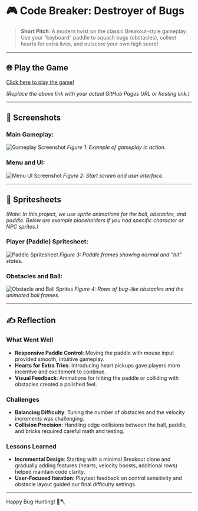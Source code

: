 # 🎮 Code Breaker: Destroyer of Bugs

> **Short Pitch**: A modern twist on the classic Breakout-style gameplay. Use your “keyboard” paddle to squash bugs (obstacles), collect hearts for extra lives, and outscore your own high score!

---

## 🌐 Play the Game
[Click here to play the game!](https://your-github-username.github.io/repository-name)

*(Replace the above link with your actual GitHub Pages URL or hosting link.)*

---

## 📸 Screenshots

### Main Gameplay:
![Gameplay Screenshot](gameplay.png)
*Figure 1: Example of gameplay in action.*

### Menu and UI:
![Menu UI Screenshot](menu.png)
*Figure 2: Start screen and user interface.*

---

## 🎨 Spritesheets

*(Note: In this project, we use sprite animations for the ball, obstacles, and paddle. Below are example placeholders if you had specific character or NPC sprites.)*

### Player (Paddle) Spritesheet:
![Paddle Spritesheet](paddle_spritesheet.png)
*Figure 3: Paddle frames showing normal and “hit” states.*

### Obstacles and Ball:
![Obstacle and Ball Sprites](obstacles_ball_sprites.png)
*Figure 4: Rows of bug-like obstacles and the animated ball frames.*

---

## ✍️ Reflection

### What Went Well
- **Responsive Paddle Control**: Moving the paddle with mouse input provided smooth, intuitive gameplay.
- **Hearts for Extra Tries**: Introducing heart pickups gave players more incentive and excitement to continue.
- **Visual Feedback**: Animations for hitting the paddle or colliding with obstacles created a polished feel.

### Challenges
- **Balancing Difficulty**: Tuning the number of obstacles and the velocity increments was challenging.
- **Collision Precision**: Handling edge collisions between the ball, paddle, and bricks required careful math and testing.

### Lessons Learned
- **Incremental Design**: Starting with a minimal Breakout clone and gradually adding features (hearts, velocity boosts, additional rows) helped maintain code clarity.
- **User-Focused Iteration**: Playtest feedback on control sensitivity and obstacle layout guided our final difficulty settings.
---

Happy Bug Hunting! 🐛🪓
